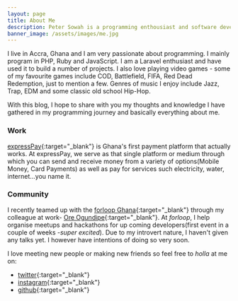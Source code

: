 ```yaml
---
layout: page
title: About Me
description: Peter Sowah is a programming enthousiast and software developer.
banner_image: /assets/images/me.jpg
---
```

 
I live in Accra, Ghana and I am very passionate about programming. I mainly program in PHP, Ruby and JavaScript. I am a Laravel enthusiast and have used it to build a number of projects. I also love playing video games - some of my favourite games include COD, Battlefield, FIFA, Red Dead Redemption, just to mention a few. Genres of music I enjoy include Jazz, Trap, EDM and some classic old school Hip-Hop.

With this blog, I hope to share with you my thoughts and knowledge I have gathered in my programming journey and basically everything about me.

### Work
[expressPay](https://expresspaygh.com){:target="_blank"} is Ghana's first payment platform that actually works. At expressPay, we serve as that single platform or medium through which you can send and receive money from a variety of options(Mobile Money, Card Payments) as well as pay for services such electricity, water, internet...you name it.

### Community
I recently teamed up with the [forloop Ghana](https://forloop.africa){:target="_blank"} through my colleague at work- [Ore Ogundipe](https://orecod.es){:target="_blank"}. At *forloop*, I help organise meetups and hackathons for up coming developers(first event in a couple of weeks -*super excited*). Due to my introvert nature, I haven't given any talks yet. I however have intentions of doing so very soon.

I love meeting new people or making new friends so feel free to _holla_ at me on:
* [twitter](https://twitter.com/petersowah_){:target="_blank"}
* [instagram](https://petersowah.com){:target="_blank"}
* [github](https://github.com/petersowah){:target="_blank"}
